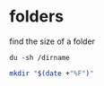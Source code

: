 # folders

find the size of a folder

```shell
du -sh /dirname
```

```sh
mkdir "$(date +"%F")"
```
